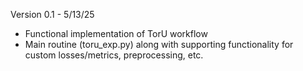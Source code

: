 Version 0.1 - 5/13/25
  - Functional implementation of TorU workflow
  - Main routine (toru_exp.py) along with supporting functionality for custom losses/metrics, preprocessing, etc.
